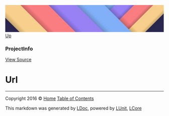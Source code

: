 ![](../Content/LDoc-banner-small.png "")
[Up](ProjectInfo.md)

### ProjectInfo
[View Source](../Markdown/ProjectInfo.cs)

# Url



---

Copyright 2016 &copy; [Home](../../README.md) [Table of Contents](../../TableOfContents.md)

This markdown was generated by [LDoc](https://github.com/CodeSingularity/LDoc), powered by [LUnit](https://github.com/CodeSingularity/LUnit), [LCore](https://github.com/CodeSingularity/LCore)
